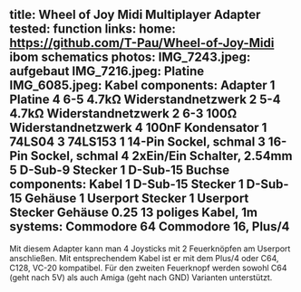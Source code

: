title: Wheel of Joy Midi Multiplayer Adapter
tested: function
links:
    home: https://github.com/T-Pau/Wheel-of-Joy-Midi
    ibom
    schematics
photos:
    IMG_7243.jpeg: aufgebaut
    IMG_7216.jpeg: Platine
    IMG_6085.jpeg: Kabel
components: Adapter
    1 Platine
    4 6-5 4.7kΩ Widerstandnetzwerk
    2 5-4 4.7kΩ Widerstandnetzwerk
    2 6-3 100Ω Widerstandnetzwerk
    4 100nF Kondensator
    1 74LS04
    3 74LS153
    1 14-Pin Sockel, schmal
    3 16-Pin Sockel, schmal
    4 2xEin/Ein Schalter, 2.54mm
    5 D-Sub-9 Stecker
    1 D-Sub-15 Buchse
components: Kabel
    1 D-Sub-15 Stecker
    1 D-Sub-15 Gehäuse
    1 Userport Stecker
    1 Userport Stecker Gehäuse
    0.25 13 poliges Kabel, 1m
systems:
    Commodore 64
    Commodore 16, Plus/4
---
Mit diesem Adapter kann man 4 Joysticks mit 2 Feuerknöpfen am Userport anschließen. Mit entsprechendem Kabel ist er mit dem Plus/4 oder C64, C128, VC-20 kompatibel. Für den zweiten Feuerknopf werden sowohl C64 (geht nach 5V) als auch Amiga (geht nach GND) Varianten unterstützt.
